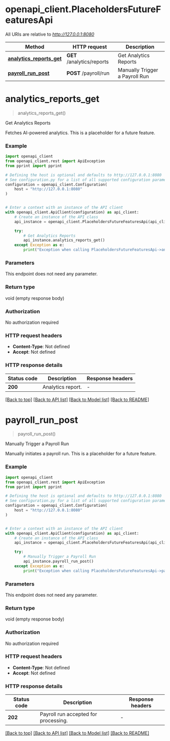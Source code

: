 # openapi_client.PlaceholdersFutureFeaturesApi

All URIs are relative to *http://127.0.0.1:8080*

Method | HTTP request | Description
------------- | ------------- | -------------
[**analytics_reports_get**](PlaceholdersFutureFeaturesApi.md#analytics_reports_get) | **GET** /analytics/reports | Get Analytics Reports
[**payroll_run_post**](PlaceholdersFutureFeaturesApi.md#payroll_run_post) | **POST** /payroll/run | Manually Trigger a Payroll Run


# **analytics_reports_get**
> analytics_reports_get()

Get Analytics Reports

Fetches AI-powered analytics. This is a placeholder for a future feature.

### Example


```python
import openapi_client
from openapi_client.rest import ApiException
from pprint import pprint

# Defining the host is optional and defaults to http://127.0.0.1:8080
# See configuration.py for a list of all supported configuration parameters.
configuration = openapi_client.Configuration(
    host = "http://127.0.0.1:8080"
)


# Enter a context with an instance of the API client
with openapi_client.ApiClient(configuration) as api_client:
    # Create an instance of the API class
    api_instance = openapi_client.PlaceholdersFutureFeaturesApi(api_client)

    try:
        # Get Analytics Reports
        api_instance.analytics_reports_get()
    except Exception as e:
        print("Exception when calling PlaceholdersFutureFeaturesApi->analytics_reports_get: %s\n" % e)
```



### Parameters

This endpoint does not need any parameter.

### Return type

void (empty response body)

### Authorization

No authorization required

### HTTP request headers

 - **Content-Type**: Not defined
 - **Accept**: Not defined

### HTTP response details

| Status code | Description | Response headers |
|-------------|-------------|------------------|
**200** | Analytics report. |  -  |

[[Back to top]](#) [[Back to API list]](../README.md#documentation-for-api-endpoints) [[Back to Model list]](../README.md#documentation-for-models) [[Back to README]](../README.md)

# **payroll_run_post**
> payroll_run_post()

Manually Trigger a Payroll Run

Manually initiates a payroll run. This is a placeholder for a future feature.

### Example


```python
import openapi_client
from openapi_client.rest import ApiException
from pprint import pprint

# Defining the host is optional and defaults to http://127.0.0.1:8080
# See configuration.py for a list of all supported configuration parameters.
configuration = openapi_client.Configuration(
    host = "http://127.0.0.1:8080"
)


# Enter a context with an instance of the API client
with openapi_client.ApiClient(configuration) as api_client:
    # Create an instance of the API class
    api_instance = openapi_client.PlaceholdersFutureFeaturesApi(api_client)

    try:
        # Manually Trigger a Payroll Run
        api_instance.payroll_run_post()
    except Exception as e:
        print("Exception when calling PlaceholdersFutureFeaturesApi->payroll_run_post: %s\n" % e)
```



### Parameters

This endpoint does not need any parameter.

### Return type

void (empty response body)

### Authorization

No authorization required

### HTTP request headers

 - **Content-Type**: Not defined
 - **Accept**: Not defined

### HTTP response details

| Status code | Description | Response headers |
|-------------|-------------|------------------|
**202** | Payroll run accepted for processing. |  -  |

[[Back to top]](#) [[Back to API list]](../README.md#documentation-for-api-endpoints) [[Back to Model list]](../README.md#documentation-for-models) [[Back to README]](../README.md)

